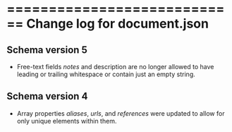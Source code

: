 ============================
Change log for document.json
============================

Schema version 5
----------------

* Free-text fields *notes* and description are no longer allowed to have leading or trailing whitespace or contain just an empty string.

Schema version 4
----------------

* Array properties *aliases*, *urls*, and *references* were updated to allow for only unique elements within them.
